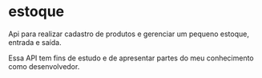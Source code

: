 # estoque

Api para realizar cadastro de produtos e gerenciar um pequeno estoque, entrada e saída.

Essa API tem fins de estudo e de apresentar partes do meu conhecimento como desenvolvedor.